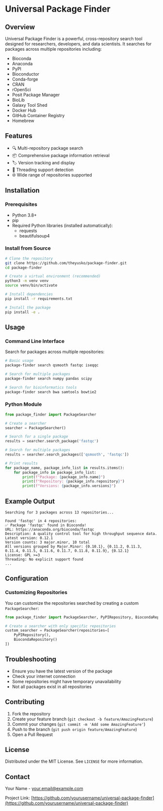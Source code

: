 # Universal Package Finder

## Overview

Universal Package Finder is a powerful, cross-repository search tool designed for researchers, developers, and data scientists. It searches for packages across multiple repositories including:

- Bioconda
- Anaconda
- PyPI
- Bioconductor
- Conda-forge
- CRAN
- rOpenSci
- Posit Package Manager
- BioLib
- Galaxy Tool Shed
- Docker Hub
- GitHub Container Registry
- Homebrew

## Features

- 🔍 Multi-repository package search
- 📦 Comprehensive package information retrieval
- 🏷️ Version tracking and display
- 🧵 Threading support detection
- 🌐 Wide range of repositories supported

## Installation

### Prerequisites

- Python 3.8+
- pip
- Required Python libraries (installed automatically):
  - requests
  - beautifulsoup4

### Install from Source

```bash
# Clone the repository
git clone https://github.com/theyusko/package-finder.git
cd package-finder

# Create a virtual environment (recommended)
python3 -m venv venv
source venv/bin/activate

# Install dependencies
pip install -r requirements.txt

# Install the package
pip install -e .
```

## Usage

### Command Line Interface

Search for packages across multiple repositories:

```bash
# Basic usage
package-finder search qsmooth fastqc iseqqc

# Search for multiple packages
package-finder search numpy pandas scipy

# Search for bioinformatics tools
package-finder search bwa samtools bowtie2
```

### Python Module

```python
from package_finder import PackageSearcher

# Create a searcher
searcher = PackageSearcher()

# Search for a single package
results = searcher.search_package('fastqc')

# Search for multiple packages
results = searcher.search_packages(['qsmooth', 'fastqc'])

# Print results
for package_name, package_info_list in results.items():
    for package_info in package_info_list:
        print(f"Package: {package_info.name}")
        print(f"Repository: {package_info.repository}")
        print(f"Versions: {package_info.versions}")
```

## Example Output

```
Searching for 3 packages across 13 repositories...

Found 'fastqc' in 4 repositories:
✅ Package 'fastqc' found in Bioconda!
URL: https://anaconda.org/bioconda/fastqc
Description: A quality control tool for high throughput sequence data.
Latest version: 0.12.1
Version counts: 3 major.minor, 10 total
All versions grouped by Major.Minor: {0.10.1}, {0.11.2, 0.11.3, 0.11.4, 0.11.5, 0.11.6, 0.11.7, 0.11.8, 0.11.9}, {0.12.1}
License: GPL >=3
Threading: No explicit support found
...
```

## Configuration

### Customizing Repositories

You can customize the repositories searched by creating a custom `PackageSearcher`:

```python
from package_finder import PackageSearcher, PyPIRepository, BiocondaRepository

# Create a searcher with only specific repositories
custom_searcher = PackageSearcher(repositories=[
    PyPIRepository(),
    BiocondaRepository()
])
```

## Troubleshooting

- Ensure you have the latest version of the package
- Check your internet connection
- Some repositories might have temporary unavailability
- Not all packages exist in all repositories

## Contributing

1. Fork the repository
2. Create your feature branch (`git checkout -b feature/AmazingFeature`)
3. Commit your changes (`git commit -m 'Add some AmazingFeature'`)
4. Push to the branch (`git push origin feature/AmazingFeature`)
5. Open a Pull Request

## License

Distributed under the MIT License. See `LICENSE` for more information.

## Contact

Your Name - your.email@example.com

Project Link: [https://github.com/yourusername/universal-package-finder](https://github.com/yourusername/universal-package-finder)
